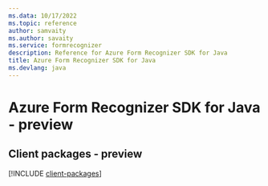 ```yaml
---
ms.data: 10/17/2022
ms.topic: reference
author: samvaity
ms.author: savaity
ms.service: formrecognizer
description: Reference for Azure Form Recognizer SDK for Java
title: Azure Form Recognizer SDK for Java
ms.devlang: java
---
```

# Azure Form Recognizer SDK for Java - preview

## Client packages - preview
[!INCLUDE [client-packages](form-recognizer-client-index.md)]